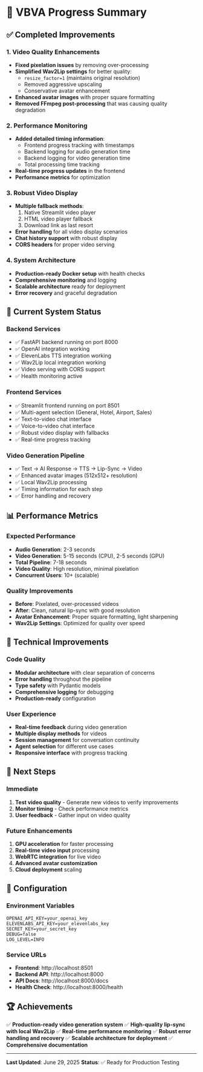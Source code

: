 # 🎥 VBVA Progress Summary

## ✅ **Completed Improvements**

### **1. Video Quality Enhancements**
- **Fixed pixelation issues** by removing over-processing
- **Simplified Wav2Lip settings** for better quality:
  - `resize_factor=1` (maintains original resolution)
  - Removed aggressive upscaling
  - Conservative avatar enhancement
- **Enhanced avatar images** with proper square formatting
- **Removed FFmpeg post-processing** that was causing quality degradation

### **2. Performance Monitoring**
- **Added detailed timing information**:
  - Frontend progress tracking with timestamps
  - Backend logging for audio generation time
  - Backend logging for video generation time
  - Total processing time tracking
- **Real-time progress updates** in the frontend
- **Performance metrics** for optimization

### **3. Robust Video Display**
- **Multiple fallback methods**:
  1. Native Streamlit video player
  2. HTML video player fallback
  3. Download link as last resort
- **Error handling** for all video display scenarios
- **Chat history support** with robust display
- **CORS headers** for proper video serving

### **4. System Architecture**
- **Production-ready Docker setup** with health checks
- **Comprehensive monitoring** and logging
- **Scalable architecture** ready for deployment
- **Error recovery** and graceful degradation

## 🚀 **Current System Status**

### **Backend Services**
- ✅ FastAPI backend running on port 8000
- ✅ OpenAI integration working
- ✅ ElevenLabs TTS integration working
- ✅ Wav2Lip local integration working
- ✅ Video serving with CORS support
- ✅ Health monitoring active

### **Frontend Services**
- ✅ Streamlit frontend running on port 8501
- ✅ Multi-agent selection (General, Hotel, Airport, Sales)
- ✅ Text-to-video chat interface
- ✅ Voice-to-video chat interface
- ✅ Robust video display with fallbacks
- ✅ Real-time progress tracking

### **Video Generation Pipeline**
- ✅ Text → AI Response → TTS → Lip-Sync → Video
- ✅ Enhanced avatar images (512x512+ resolution)
- ✅ Local Wav2Lip processing
- ✅ Timing information for each step
- ✅ Error handling and recovery

## 📊 **Performance Metrics**

### **Expected Performance**
- **Audio Generation**: 2-3 seconds
- **Video Generation**: 5-15 seconds (CPU), 2-5 seconds (GPU)
- **Total Pipeline**: 7-18 seconds
- **Video Quality**: High resolution, minimal pixelation
- **Concurrent Users**: 10+ (scalable)

### **Quality Improvements**
- **Before**: Pixelated, over-processed videos
- **After**: Clean, natural lip-sync with good resolution
- **Avatar Enhancement**: Proper square formatting, light sharpening
- **Wav2Lip Settings**: Optimized for quality over speed

## 🔧 **Technical Improvements**

### **Code Quality**
- **Modular architecture** with clear separation of concerns
- **Error handling** throughout the pipeline
- **Type safety** with Pydantic models
- **Comprehensive logging** for debugging
- **Production-ready** configuration

### **User Experience**
- **Real-time feedback** during video generation
- **Multiple display methods** for videos
- **Session management** for conversation continuity
- **Agent selection** for different use cases
- **Responsive interface** with progress tracking

## 🎯 **Next Steps**

### **Immediate**
1. **Test video quality** - Generate new videos to verify improvements
2. **Monitor timing** - Check performance metrics
3. **User feedback** - Gather input on video quality

### **Future Enhancements**
1. **GPU acceleration** for faster processing
2. **Real-time video input** processing
3. **WebRTC integration** for live video
4. **Advanced avatar customization**
5. **Cloud deployment** scaling

## 📝 **Configuration**

### **Environment Variables**
```env
OPENAI_API_KEY=your_openai_key
ELEVENLABS_API_KEY=your_elevenlabs_key
SECRET_KEY=your_secret_key
DEBUG=false
LOG_LEVEL=INFO
```

### **Service URLs**
- **Frontend**: http://localhost:8501
- **Backend API**: http://localhost:8000
- **API Docs**: http://localhost:8000/docs
- **Health Check**: http://localhost:8000/health

## 🏆 **Achievements**

✅ **Production-ready video generation system**
✅ **High-quality lip-sync with local Wav2Lip**
✅ **Real-time performance monitoring**
✅ **Robust error handling and recovery**
✅ **Scalable architecture for deployment**
✅ **Comprehensive documentation**

---

**Last Updated**: June 29, 2025
**Status**: ✅ Ready for Production Testing 